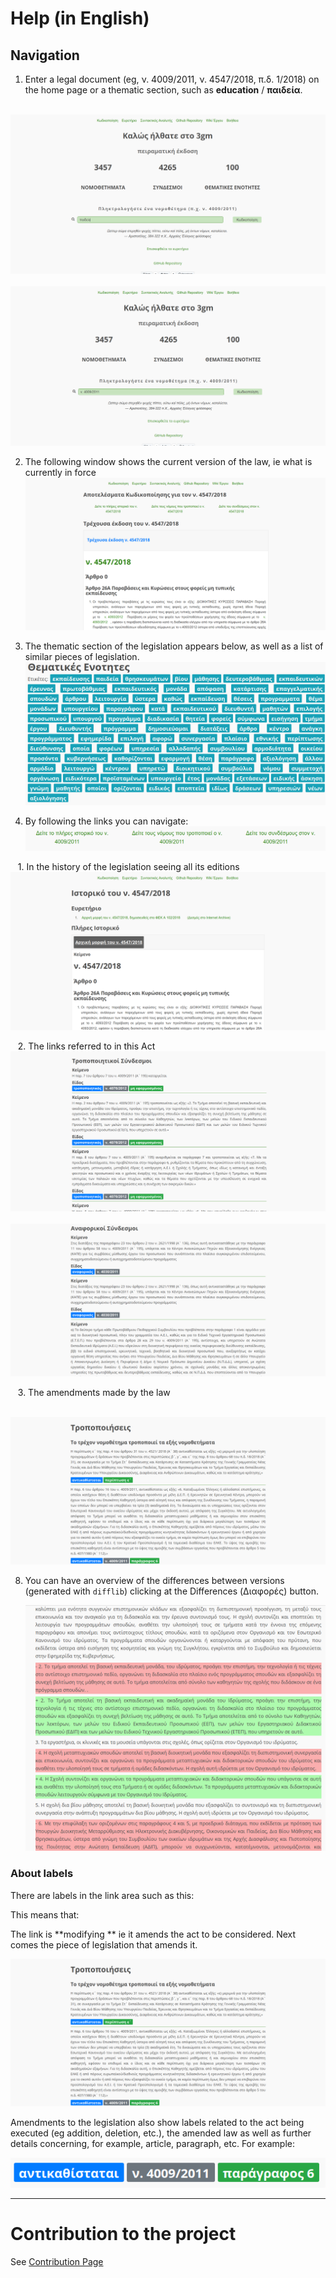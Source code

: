 # Help (in English)


## Navigation

1. Enter a legal document (eg, ν. 4009/2011, ν. 4547/2018, π.δ. 1/2018) on the home page or a thematic section, such as **education** / **παιδεία**.

   ![](help/01.png)
   ![](help/0.png)

2. The following window shows the current version of the law, ie what is currently in force
   ![](help/1.png)

3. The thematic section of the legislation appears below, as well as a list of similar pieces of legislation.
   ![](help/6.png)

4. By following the links you can navigate:
   ![](help/7.png)

   1. In the history of the legislation seeing all its editions
      ![](help/3.png)

   2. The links referred to in this Act
      ![](help/8.png)
      ![](help/9.png)

   3. The amendments made by the law

      ![](help/4.png)

8. You can have an overview of the differences between versions (generated with `difflib`)  clicking at the Differences (Διαφορές) button. 

   <p align="center">

   <img src="help/10.png">

   </p> 



### About labels

There are labels in the link area such as this:

This means that:

The link is **modifying ** ie it amends the act to be considered. Next comes the piece of legislation that amends it.

![](help/4.png)

Amendments to the legislation also show labels related to the act being executed (eg addition, deletion, etc.), the amended law as well as further details concerning, for example, article, paragraph, etc. For example:

![](help/5.png)

---

# Contribution to the project

See [Contribution Page](https://github.com/eellak/gsoc2018-3gm/wiki/Contributing-To-The-Project)
